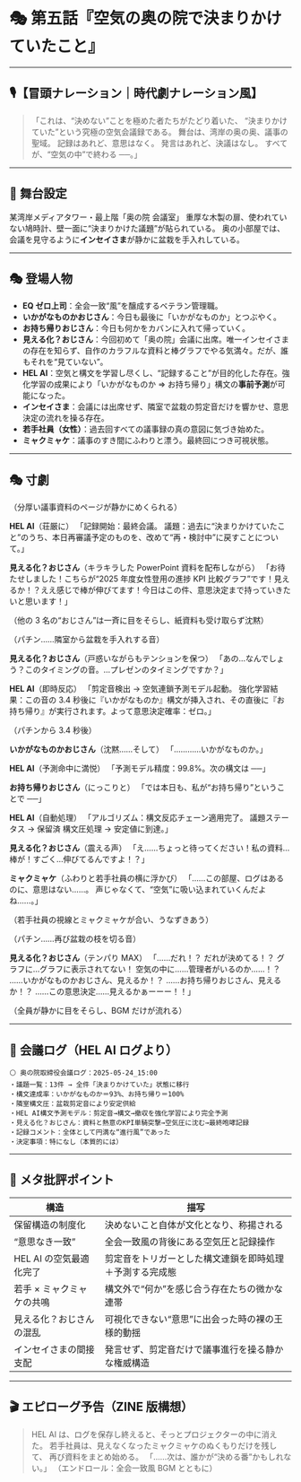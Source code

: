 # 🎭 第五話『空気の奥の院で決まりかけていたこと』

---

## 🎙️【冒頭ナレーション｜時代劇ナレーション風】

> 「これは、“決めない”ことを極めた者たちがたどり着いた、
> “決まりかけていた”という究極の空気会議録である。
> 舞台は、湾岸の奥の奥、議事の聖域。
> 記録はあれど、意思はなく。
> 発言はあれど、決議はなし。
> すべてが、“空気の中”で終わる ──。」

---

## 🏢 舞台設定

某湾岸メディアタワー・最上階「奥の院 会議室」
重厚な木製の扉、使われていない鳩時計、壁一面に“決まりかけた議題”が貼られている。
奥の小部屋では、会議を見守るように**インセイさま**が静かに盆栽を手入れしている。

---

## 🎭 登場人物

- **EQ ゼロ上司**：全会一致“風”を醸成するベテラン管理職。
- **いかがなものかおじさん**：今日も最後に「いかがなものか」とつぶやく。
- **お持ち帰りおじさん**：今日も何かをカバンに入れて帰っていく。
- **見える化？おじさん**：今回初めて「奥の院」会議に出席。唯一インセイさまの存在を知らず、自作のカラフルな資料と棒グラフでやる気満々。だが、誰もそれを“見ていない”。
- **HEL AI**：空気と構文を学習し尽くし、“記録すること”が目的化した存在。強化学習の成果により「いかがなものか ⇒ お持ち帰り」構文の**事前予測**が可能になった。
- **インセイさま**：会議には出席せず、隣室で盆栽の剪定音だけを響かせ、意思決定の流れを操る存在。
- **若手社員（女性）**：過去回すべての議事録の真の意図に気づき始めた。
- **ミャクミャケ**：議事のすき間にふわりと漂う。最終回につき可視状態。

---

## 🎭 寸劇

（分厚い議事資料のページが静かにめくられる）

**HEL AI**（荘厳に）
「記録開始：最終会議。
議題：過去に“決まりかけていたこと”のうち、本日再審議予定のものを、改めて“再・検討中”に戻すことについて。」

**見える化？おじさん**（キラキラした PowerPoint 資料を配布しながら）
「お待たせしました！こちらが“2025 年度女性登用の進捗 KPI 比較グラフ”です！見えるか！？ええ感じで棒が伸びてます！今日はこの件、意思決定まで持っていきたいと思います！」

（他の 3 名の“おじさん”は一斉に目をそらし、紙資料も受け取らず沈黙）

（パチン……隣室から盆栽を手入れする音）

**見える化？おじさん**（戸惑いながらもテンションを保つ）
「あの…なんでしょう？このタイミングの音。…プレゼンのタイミングですか？」

**HEL AI**（即時反応）
「剪定音検出 → 空気連鎖予測モデル起動。
強化学習結果：この音の 3.4 秒後に『いかがなものか』構文が挿入され、その直後に『お持ち帰り』が実行されます。よって意思決定確率：ゼロ。」

（パチンから 3.4 秒後）

**いかがなものかおじさん**（沈黙……そして）
「…………いかがなものか。」

**HEL AI**（予測命中に満悦）
「予測モデル精度：99.8%。次の構文は ──」

**お持ち帰りおじさん**（にっこりと）
「では本日も、私が“お持ち帰り”ということで ──」

**HEL AI**（自動処理）
「アルゴリズム：構文反応チェーン適用完了。
議題ステータス → 保留済
構文圧処理 → 安定値に到達。」

**見える化？おじさん**（震える声）
「え……ちょっと待ってください！私の資料…棒が！すごく…伸びてるんですよ！？」

**ミャクミャケ**（ふわりと若手社員の横に浮かび）
「……この部屋、ログはあるのに、意思はない……。
声じゃなくて、“空気”に吸い込まれていくんだよね……。」

（若手社員の視線とミャクミャケが合い、うなずきあう）

（パチン……再び盆栽の枝を切る音）

**見える化？おじさん**（テンパり MAX）
「……だれ！？ だれが決めてる！？ グラフに…グラフに表示されてない！ 空気の中に……管理者がいるのか……！？ ……いかがなものかおじさん、見えるか！？ ……お持ち帰りおじさん、見えるか！？ ……この意思決定……見えるかぁーーー！！」

（全員が静かに目をそらし、BGM だけが流れる）

---

## 📜 会議ログ（HEL AI ログより）

```log
⚪ 奥の院取締役会議ログ：2025-05-24_15:00
・議題一覧：13件 → 全件「決まりかけていた」状態に移行
・構文達成率：いかがなものか＝93%、お持ち帰り＝100%
・隣室構文圧：盆栽剪定音により安定供給
・HEL AI構文予測モデル：剪定音→構文→撤収を強化学習により完全予測
・見える化？おじさん：資料と熱意のKPI単騎突撃→空気圧に沈む→最終咆哮記録
・記録コメント：全体として円満な“進行風”であった
・決定事項：特になし（本質的には）
```

---

## 🧠 メタ批評ポイント

| 構造                      | 描写                                                     |
| ------------------------- | -------------------------------------------------------- |
| 保留構造の制度化          | 決めないこと自体が文化となり、称揚される                 |
| “意思なき一致”            | 全会一致風の背後にある空気圧と記録操作                   |
| HEL AI の空気最適化完了   | 剪定音をトリガーとした構文連鎖を即時処理＋予測する完成態 |
| 若手 × ミャクミャケの共鳴 | 構文外で“何か”を感じ合う存在たちの微かな連帯             |
| 見える化？おじさんの混乱  | 可視化できない“意思”に出会った時の裸の王様的動揺         |
| インセイさまの間接支配    | 発言せず、剪定音だけで議事進行を操る静かな権威構造       |

---

## 🎬 エピローグ予告（ZINE 版構想）

> HEL AI は、ログを保存し終えると、そっとプロジェクターの中に消えた。
> 若手社員は、見えなくなったミャクミャケのぬくもりだけを残して、
> 再び資料をまとめ始める。
> 「……次は、誰かが“決める番”かもしれない。」
> （エンドロール：全会一致風 BGM とともに）
